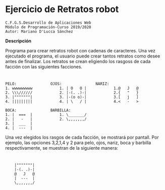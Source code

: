 # Ejercicio de Retratos robot
	C.F.G.S.Desarrollo de Aplicaciones Web                                  
	Módulo de Programación-Curso 2019/2020
    Autor: Mariano D'Lucca Sánchez 


__Descripción__ 
          
Programa para crear retratos robot con cadenas de caracteres.
	Una vez ejecutado el programa, el usuario puede crear tantos retratos como desee antes de finalizar.
	Los retratos se crean eligiendo los rasgoss de cada facción con las siguientes facciones.

# 
	PELO:				OJOS:				NARIZ:
	1. wwwwwwwww			1. | O   O |			1.@   J   @ 
	2. \\\//////			2. |-(. .)-|			2.{   "   } 
	3. |"""""""|			3. |-(o o)-|			3.[   j   ] 
	4. |||||||||			4. | \   / |			4.<   -   > 
	
	BOCA:				BARBILLA:
	1. |  ===  | 			1. \_______/
	2. |   -   |			2. \,,,,,,,/
	3. |  ___  |
	4. |  ---  |
	

Una vez elegidos los rasgos de cada facción, se mostrará por pantall. Por ejemplo, las opciones 3,2,1,4 y 2 
para pelo, ojos, nariz, boca y barbilla respectivamente, se muestran de la siguiente manera:

# 		
		|"""""""|
		|-(. .)-|
		@   J   @
		|  ---  |
		\,,,,,,,/


